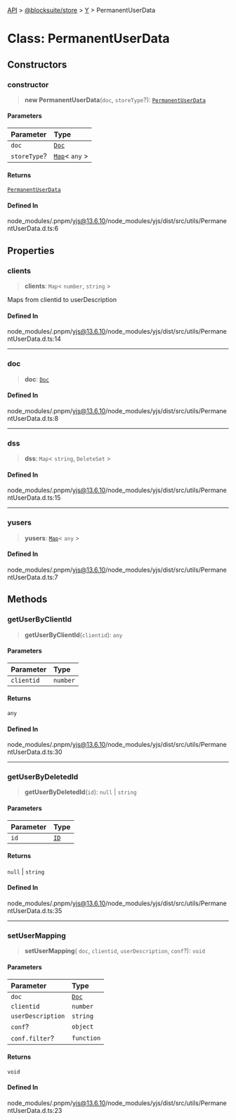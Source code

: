 [API](../../../../../index.md) > [@blocksuite/store](../../../index.md) > [Y](../index.md) > PermanentUserData

# Class: PermanentUserData

## Constructors

### constructor

> **new PermanentUserData**(`doc`, `storeType`?): [`PermanentUserData`](class.PermanentUserData.md)

#### Parameters

| Parameter | Type |
| :------ | :------ |
| `doc` | [`Doc`](class.Doc.md) |
| `storeType`? | [`Map`](class.Map.md)\< `any` \> |

#### Returns

[`PermanentUserData`](class.PermanentUserData.md)

#### Defined In

node\_modules/.pnpm/yjs@13.6.10/node\_modules/yjs/dist/src/utils/PermanentUserData.d.ts:6

## Properties

### clients

> **clients**: `Map`\< `number`, `string` \>

Maps from clientid to userDescription

#### Defined In

node\_modules/.pnpm/yjs@13.6.10/node\_modules/yjs/dist/src/utils/PermanentUserData.d.ts:14

***

### doc

> **doc**: [`Doc`](class.Doc.md)

#### Defined In

node\_modules/.pnpm/yjs@13.6.10/node\_modules/yjs/dist/src/utils/PermanentUserData.d.ts:8

***

### dss

> **dss**: `Map`\< `string`, `DeleteSet` \>

#### Defined In

node\_modules/.pnpm/yjs@13.6.10/node\_modules/yjs/dist/src/utils/PermanentUserData.d.ts:15

***

### yusers

> **yusers**: [`Map`](class.Map.md)\< `any` \>

#### Defined In

node\_modules/.pnpm/yjs@13.6.10/node\_modules/yjs/dist/src/utils/PermanentUserData.d.ts:7

## Methods

### getUserByClientId

> **getUserByClientId**(`clientid`): `any`

#### Parameters

| Parameter | Type |
| :------ | :------ |
| `clientid` | `number` |

#### Returns

`any`

#### Defined In

node\_modules/.pnpm/yjs@13.6.10/node\_modules/yjs/dist/src/utils/PermanentUserData.d.ts:30

***

### getUserByDeletedId

> **getUserByDeletedId**(`id`): `null` \| `string`

#### Parameters

| Parameter | Type |
| :------ | :------ |
| `id` | [`ID`](class.ID.md) |

#### Returns

`null` \| `string`

#### Defined In

node\_modules/.pnpm/yjs@13.6.10/node\_modules/yjs/dist/src/utils/PermanentUserData.d.ts:35

***

### setUserMapping

> **setUserMapping**(
  `doc`,
  `clientid`,
  `userDescription`,
  `conf`?): `void`

#### Parameters

| Parameter | Type |
| :------ | :------ |
| `doc` | [`Doc`](class.Doc.md) |
| `clientid` | `number` |
| `userDescription` | `string` |
| `conf`? | `object` |
| `conf.filter`? | `function` |

#### Returns

`void`

#### Defined In

node\_modules/.pnpm/yjs@13.6.10/node\_modules/yjs/dist/src/utils/PermanentUserData.d.ts:23
